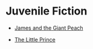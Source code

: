 # Juvenile Fiction


 - [James and the Giant Peach](James%20and%20the%20Giant%20Peach/index.md)
    
 - [The Little Prince](The%20Little%20Prince/index.md)
    
